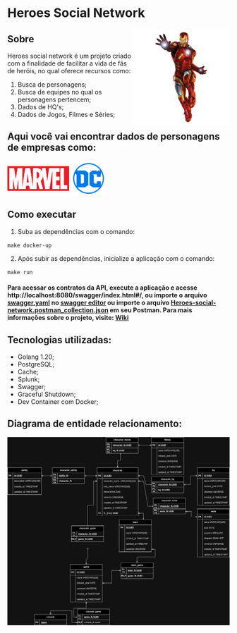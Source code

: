 # Heroes Social Network

<img align="right" width="220px" src="docs/assets/ironman.png">

## Sobre


Heroes social network é um projeto criado com a finalidade de facilitar a vida de fãs de heróis, no qual oferece recursos como:

1. Busca de personagens;
2. Busca de equipes no qual os personagens pertencem;
3. Dados de HQ's;
4. Dados de Jogos, Filmes e Séries;


## Aqui você vai encontrar dados de personagens de empresas como:

<img align="center" width="140px" src="docs/assets/marvel.png">
<img align="center" width="80px" src="docs/assets/DC_Comics_logo.png">



## Como executar

1. Suba as dependências com o comando:
~~~ make 
make docker-up
~~~

2. Após subir as dependências, inicialize a aplicação com o comando:
~~~
make run
~~~

#### Para acessar os contratos da API, execute a aplicação e acesse http://localhost:8080/swagger/index.html#/, ou importe o arquivo [swagger.yaml](/docs/swagger.yaml) no [swagger editor](https://editor.swagger.io/) ou importe o arquivo [Heroes-social-network.postman_collection.json](/docs/heroes-social-network.postman_collection.json) em seu Postman. Para mais informações sobre o projeto, visite: [Wiki](https://github.com/LeandroAlcantara-1997/heroes-social-network/wiki)


## Tecnologias utilizadas:

* Golang 1.20;
* PostgreSQL;
* Cache;
* Splunk;
* Swagger;
* Graceful Shutdown;
* Dev Container com Docker;


## Diagrama de entidade relacionamento:

![diagram](/docs/assets/heroes-social-network.jpg)